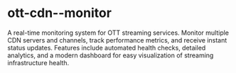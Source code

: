 # ott-cdn--monitor
A real-time monitoring system for OTT streaming services. Monitor multiple CDN servers and channels, track performance metrics, and receive instant status updates. Features include automated health checks, detailed analytics, and a modern dashboard for easy visualization of streaming infrastructure health.

